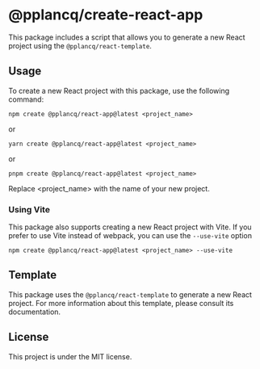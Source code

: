 # @pplancq/create-react-app

This package includes a script that allows you to generate a new React project using the `@pplancq/react-template`.

## Usage

To create a new React project with this package, use the following command:

```shell
npm create @pplancq/react-app@latest <project_name>
```

or

```shell
yarn create @pplancq/react-app@latest <project_name>
```

or

```shell
pnpm create @pplancq/react-app@latest <project_name>
```

Replace <project_name> with the name of your new project.

### Using Vite

This package also supports creating a new React project with Vite. If you prefer to use Vite instead of webpack, you can use the `--use-vite` option

```shell
npm create @pplancq/react-app@latest <project_name> --use-vite
```

## Template

This package uses the `@pplancq/react-template` to generate a new React project.
For more information about this template, please consult its documentation.

## License

This project is under the MIT license.

